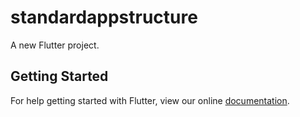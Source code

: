 # standardappstructure

A new Flutter project.

## Getting Started

For help getting started with Flutter, view our online
[documentation](https://flutter.io/).
